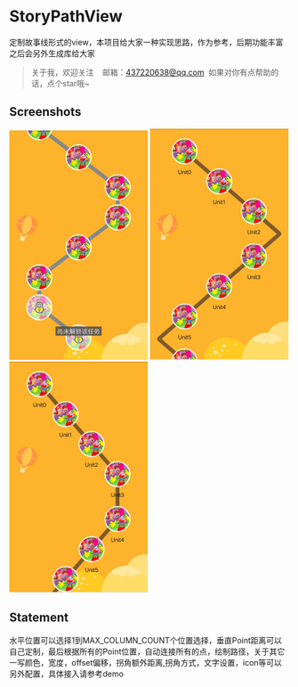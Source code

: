 # StoryPathView
定制故事线形式的view，本项目给大家一种实现思路，作为参考，后期功能丰富之后会另外生成库给大家
> 关于我，欢迎关注  
  邮箱：437220638@qq.com
  如果对你有点帮助的话，点个star哦~
  
## Screenshots
![image](/pic/path1.png)
![image](/pic/path2.png)
![image](/pic/path3.png)

## Statement
水平位置可以选择1到MAX_COLUMN_COUNT个位置选择，垂直Point距离可以自己定制，最后根据所有的Point位置，自动连接所有的点，绘制路径，关于其它一写颜色，宽度，offset偏移，拐角额外距离,拐角方式，文字设置，icon等可以另外配置，具体接入请参考demo
